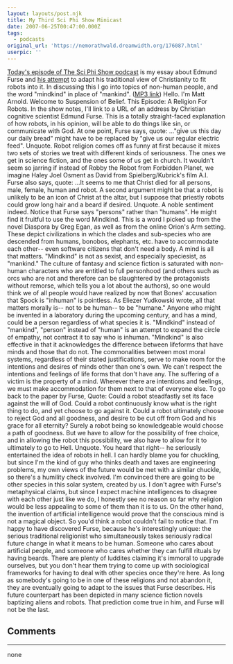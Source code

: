 ```yaml
---
layout: layouts/post.njk
title: My Third Sci Phi Show Minicast
date: 2007-06-25T00:47:00.000Z
tags: 
  - podcasts
original_url: 'https://nemorathwald.dreamwidth.org/176087.html'
userpic: ''
---
```

[Today's episode of The Sci Phi Show podcast](http://thesciphishow.com/?p=137) is my essay about Edmund Furse and [his attempt](http://www.comp.glam.ac.uk/pages/staff/efurse/theology-of-robots/a-theology-of-robots.html) to adapt his traditional view of Christianity to fit robots into it. In discussing this I go into topics of non-human people, and the word "mindkind" in place of "mankind". ([MP3 link](http://thesciphishow.com/audio/tspsmc13.mp3)) Hello. I'm Matt Arnold. Welcome to Suspension of Belief. This Episode: A Religion For Robots. In the show notes, I'll link to a URL of an address by Christian cognitive scientist Edmund Furse. This is a totally straight-faced explanation of how robots, in his opinion, will be able to do things like sin, or communicate with God. At one point, Furse says, quote: ..."give us this day our daily bread" might have to be replaced by "give us our regular electric feed". Unquote. Robot religion comes off as funny at first because it mixes two sets of stories we treat with different kinds of seriousness. The ones we get in science fiction, and the ones some of us get in church. It wouldn't seem so jarring if instead of Robby the Robot from Forbidden Planet, we imagine Haley Joel Osment as David from Spielberg/Kubrick's film A.I. Furse also says, quote: ...It seems to me that Christ died for all persons, male, female, human and robot. A second argument might be that a robot is unlikely to be an icon of Christ at the altar, but I suppose that priestly robots could grow long hair and a beard if desired. Unquote. A noble sentiment indeed. Notice that Furse says "persons" rather than "humans". He might find it fruitful to use the word Mindkind. This is a word I picked up from the novel Diaspora by Greg Egan, as well as from the online Orion's Arm setting. These depict civilizations in which the clades and sub-species who are descended from humans, bonobos, elephants, etc. have to accommodate each other-- even software citizens that don't need a body. A mind is all that matters. "Mindkind" is not as sexist, and especially speciesist, as "mankind." The culture of fantasy and science fiction is saturated with non-human characters who are entitled to full personhood (and others such as orcs who are not and therefore can be slaughtered by the protagonists without remorse, which tells you a lot about the authors), so one would think we of all people would have realized by now that Bones' accusation that Spock is "inhuman" is pointless. As Eliezer Yudkowski wrote, all that matters morally is-- not to be human-- to be "humane." Anyone who might be invented in a laboratory during the upcoming century, and has a mind, could be a person regardless of what species it is. "Mindkind" instead of "mankind", "person" instead of "human" is an attempt to expand the circle of empathy, not contract it to say who is inhuman. "Mindkind" is also effective in that it acknowledges the difference between lifeforms that have minds and those that do not. The commonalities between most moral systems, regardless of their stated justifications, serve to make room for the intentions and desires of minds other than one's own. We can't respect the intentions and feelings of life forms that don't have any. The suffering of a victim is the property of a mind. Wherever there are intentions and feelings, we must make accommodation for them next to that of everyone else. To go back to the paper by Furse, Quote: Could a robot steadfastly set its face against the will of God. Could a robot continuously know what is the right thing to do, and yet choose to go against it. Could a robot ultimately choose to reject God and all goodness, and desire to be cut off from God and his grace for all eternity? Surely a robot being so knowledgeable would choose a path of goodness. But we have to allow for the possibility of free choice, and in allowing the robot this possibility, we also have to allow for it to ultimately to go to Hell. Unquote. You heard that right-- he seriously entertained the idea of robots in hell. I can hardly blame you for chuckling, but since I'm the kind of guy who thinks death and taxes are engineering problems, my own views of the future would be met with a similar chuckle, so there's a humility check involved. I'm convinced there are going to be other species in this solar system, created by us. I don't agree with Furse's metaphysical claims, but since I expect machine intelligences to disagree with each other just like we do, I honestly see no reason so far why religion would be less appealing to some of them than it is to us. On the other hand, the invention of artificial intelligence would prove that the conscious mind is not a magical object. So you'd think a robot couldn't fail to notice that. I'm happy to have discovered Furse, because he's interestingly unique: the serious traditional religionist who simultaneously takes seriously radical future change in what it means to be human. Someone who cares about artificial people, and someone who cares whether they can fulfill rituals by having beards. There are plenty of luddites claiming it's immoral to upgrade ourselves, but you don't hear them trying to come up with sociological frameworks for having to deal with other species once they're here. As long as somebody's going to be in one of these religions and not abandon it, they are eventually going to adapt to the issues that Furse describes. His future counterpart has been depicted in many science fiction novels baptizing aliens and robots. That prediction come true in him, and Furse will not be the last.

## Comments

---

none
